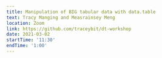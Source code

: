 ```yaml
---
title: Manipulation of BIG tabular data with data.table
text: Tracy Manging and Measrainsey Meng
location: Zoom
link: https://github.com/traceybit/dt-workshop
date: 2021-03-02
startTime: '11:30'
endTime: '1:00'
---
```

